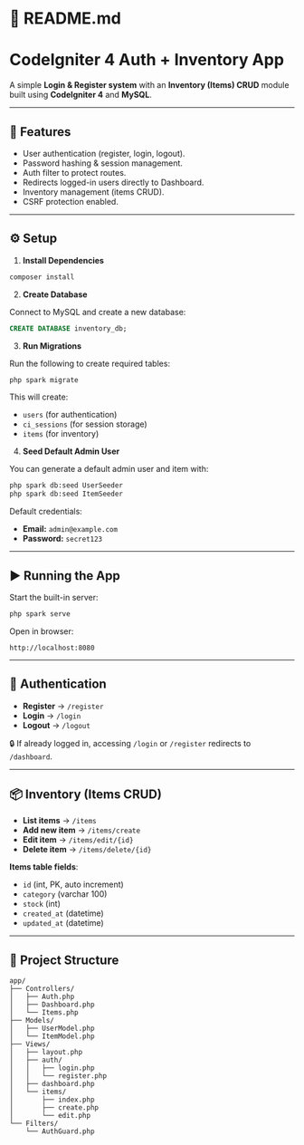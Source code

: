 # 📘 README.md

# CodeIgniter 4 Auth + Inventory App

A simple **Login & Register system** with an **Inventory (Items) CRUD** module built using **CodeIgniter 4** and **MySQL**.

---

## 🚀 Features

- User authentication (register, login, logout).
- Password hashing & session management.
- Auth filter to protect routes.
- Redirects logged-in users directly to Dashboard.
- Inventory management (items CRUD).
- CSRF protection enabled.

---

## ⚙️ Setup

1. **Install Dependencies**

```bash
composer install
```

2. **Create Database**

Connect to MySQL and create a new database:

```sql
CREATE DATABASE inventory_db;
```

3. **Run Migrations**

Run the following to create required tables:

```bash
php spark migrate
```

This will create:

- `users` (for authentication)
- `ci_sessions` (for session storage)
- `items` (for inventory)

4. **Seed Default Admin User**

You can generate a default admin user and item with:

```bash
php spark db:seed UserSeeder
php spark db:seed ItemSeeder
```

Default credentials:

- **Email:** `admin@example.com`
- **Password:** `secret123`

---

## ▶️ Running the App

Start the built-in server:

```bash
php spark serve
```

Open in browser:

```
http://localhost:8080
```

---

## 👤 Authentication

- **Register** → `/register`
- **Login** → `/login`
- **Logout** → `/logout`

🔒 If already logged in, accessing `/login` or `/register` redirects to `/dashboard`.

---

## 📦 Inventory (Items CRUD)

- **List items** → `/items`
- **Add new item** → `/items/create`
- **Edit item** → `/items/edit/{id}`
- **Delete item** → `/items/delete/{id}`

**Items table fields**:

- `id` (int, PK, auto increment)
- `category` (varchar 100)
- `stock` (int)
- `created_at` (datetime)
- `updated_at` (datetime)

---

## 📌 Project Structure

```
app/
├── Controllers/
│   ├── Auth.php
│   ├── Dashboard.php
│   └── Items.php
├── Models/
│   ├── UserModel.php
│   └── ItemModel.php
├── Views/
│   ├── layout.php
│   ├── auth/
│   │   ├── login.php
│   │   └── register.php
│   ├── dashboard.php
│   └── items/
│       ├── index.php
│       ├── create.php
│       └── edit.php
└── Filters/
    └── AuthGuard.php
```

